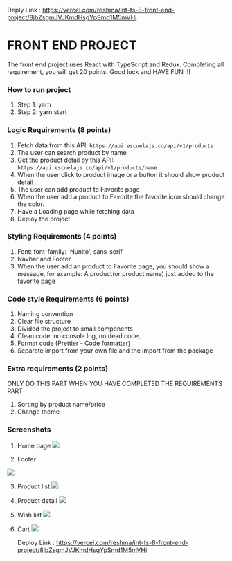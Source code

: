 Deply Link : https://vercel.com/reshma/int-fs-8-front-end-project/8jbZsgmJVJKmdHsgYpSmd1M5mVHi



# FRONT END PROJECT

The front end project uses React with TypeScript and Redux. Completing all requirement, you will get 20 points. Good luck and HAVE FUN !!!

### How to run project

1. Step 1: yarn
2. Step 2: yarn start

### Logic Requirements (8 points)

1. Fetch data from this API: `https://api.escuelajs.co/api/v1/products`
2. The user can search product by name
3. Get the product detail by this API: `https://api.escuelajs.co/api/v1/products/name`
4. When the user click to product image or a button it should show product detail
5. The user can add product to Favorite page
6. When the user add a product to Favorite the favorite icon should change the color.
7. Have a Loading page while fetching data
8. Deploy the project

### Styling Requirements (4 points)

1. Font: font-family: 'Nunito', sans-serif
2. Navbar and Footer
3. When the user add an product to Favorite page, you should show a message, for example: A product(or product name) just added to the favorite page

### Code style Requirements (6 points)

1. Naming convention
2. Clear file structure
3. Divided the project to small components
4. Clean code: no console.log, no dead code,
5. Format code (Prettier - Code formatter)
6. Separate import from your own file and the import from the package

### Extra requirements (2 points)

ONLY DO THIS PART WHEN YOU HAVE COMPLETED THE REQUIREMENTS PART

1. Sorting by product name/price
2. Change theme

### Screenshots

1. Home page
   ![](./screenshots/homePage.png)

2. Footer

![](./screenshots/footer.png)

3. Product list
   ![](./screenshots/productList.png)

4. Product detail
   ![](./screenshots/productDetail.png)

5. Wish list
   ![](./screenshots/wishList.png)

6. Cart
   ![](./screenshots/cart.png)

   Deploy Link : https://vercel.com/reshma/int-fs-8-front-end-project/8jbZsgmJVJKmdHsgYpSmd1M5mVHi
